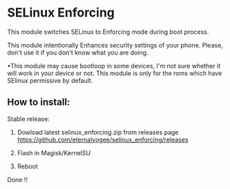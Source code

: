 # SELinux Enforcing

This module switches SELinux to Enforcing mode during boot process.

This module intentionally Enhances security settings of your
phone. Please, don't use it if you don't know what you are doing.

•This module may cause bootloop in some devices, I'm not sure whether it will work in your device or not. This module is only for the roms which have SElinux permissive by default.

## How to install:

Stable release:
1. Dowload latest selinux_enforcing.zip from releases page
   https://github.com/eternalyogee/selinux_enforcing/releases

2. Flash in Magisk/KernelSU

3. Reboot

Done !!

